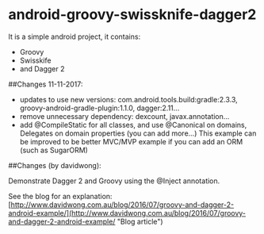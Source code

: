 # android-groovy-swissknife-dagger2

It is a simple android project, it contains:
- Groovy
- Swisskife
- and Dagger 2

##Changes 11-11-2017:

- updates to use new versions: com.android.tools.build:gradle:2.3.3,  groovy-android-gradle-plugin:1.1.0, dagger:2.11...
 - remove unnecessary dependency: dexcount, javax.annotation...
 - add @CompileStatic for all classes, and use @Canonical on domains, Delegates on domain properties (you can add more...)
 This example can be improved to be better MVC/MVP example if you can add an ORM (such as SugarORM)


##Changes (by davidwong):

Demonstrate Dagger 2 and Groovy using the @Inject annotation.

See the blog for an explanation:
[http://www.davidwong.com.au/blog/2016/07/groovy-and-dagger-2-android-example/](http://www.davidwong.com.au/blog/2016/07/groovy-and-dagger-2-android-example/ "Blog article")